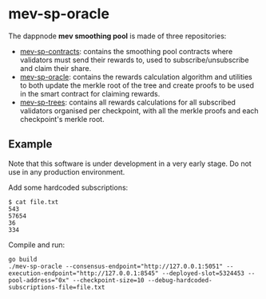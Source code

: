 # mev-sp-oracle

The dappnode **mev smoothing pool** is made of three repositories:
* [mev-sp-contracts](https://github.com/dappnode/mev-sp-contracts): contains the smoothing pool contracts where validators must send their rewards to, used to subscribe/unsubscribe and claim their share.
* [mev-sp-oracle](https://github.com/dappnode/mev-sp-oracle): contains the rewards calculation algorithm and utilities to both update the merkle root of the tree and create proofs to be used in the smart contract for claiming rewards.
* [mev-sp-trees](https://github.com/dappnode/mev-sp-trees): contains all rewards calculations for all subscribed validators organised per checkpoint, with all the merkle proofs and each checkpoint's merkle root.

## Example
Note that this software is under development in a very early stage. Do not use in any production environment.

Add some hardcoded subscriptions:
```
$ cat file.txt
543
57654
36
334
```

Compile and run:
```
go build
./mev-sp-oracle --consensus-endpoint="http://127.0.0.1:5051" --execution-endpoint="http://127.0.0.1:8545" --deployed-slot=5324453 --pool-address="0x" --checkpoint-size=10 --debug-hardcoded-subscriptions-file=file.txt
```
